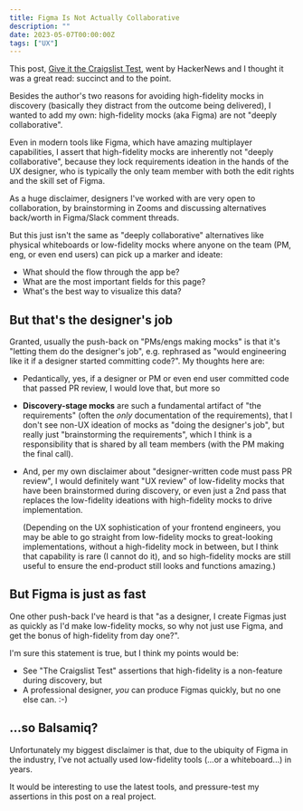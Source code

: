 ```yaml
---
title: Figma Is Not Actually Collaborative
description: ""
date: 2023-05-07T00:00:00Z
tags: ["UX"]
---
```


This post, [Give it the Craigslist Test](https://ericaheinz.com/notes/give-it-the-craigslist-test/), went by HackerNews and I thought it was a great read: succinct and to the point.

Besides the author's two reasons for avoiding high-fidelity mocks in discovery (basically they distract from the outcome being delivered), I wanted to add my own: high-fidelity mocks (aka Figma) are not "deeply collaborative".

Even in modern tools like Figma, which have amazing multiplayer capabilities, I assert that high-fidelity mocks are inherently not "deeply collaborative", because they lock requirements ideation in the hands of the UX designer, who is typically the only team member with both the edit rights and the skill set of Figma.

As a huge disclaimer, designers I've worked with are very open to collaboration, by brainstorming in Zooms and discussing alternatives back/worth in Figma/Slack comment threads.

But this just isn't the same as "deeply collaborative" alternatives like physical whiteboards or low-fidelity mocks where anyone on the team (PM, eng, or even end users) can pick up a marker and ideate:

- What should the flow through the app be?
- What are the most important fields for this page?
- What's the best way to visualize this data?

## But that's the designer's job

Granted, usually the push-back on "PMs/engs making mocks" is that it's "letting them do the designer's job", e.g. rephrased as "would engineering like it if a designer started committing code?". My thoughts here are:

- Pedantically, yes, if a designer or PM or even end user committed code that passed PR review, I would love that, but more so

- **Discovery-stage mocks** are such a fundamental artifact of "the requirements" (often the _only_ documentation of the requirements), that I don't see non-UX ideation of mocks as "doing the designer's job", but really just "brainstorming the requirements", which I think is a responsibility that is shared by all team members (with the PM making the final call).

- And, per my own disclaimer about "designer-written code must pass PR review", I would definitely want "UX review" of low-fidelity mocks that have been brainstormed during discovery, or even just a 2nd pass that replaces the low-fidelity ideations with high-fidelity mocks to drive implementation.

  (Depending on the UX sophistication of your frontend engineers, you may be able to go straight from low-fidelity mocks to great-looking implementations, without a high-fidelity mock in between, but I think that capability is rare (I cannot do it), and so high-fidelity mocks are still useful to ensure the end-product still looks and functions amazing.)

## But Figma is just as fast

One other push-back I've heard is that "as a designer, I create Figmas just as quickly as I'd make low-fidelity mocks, so why not just use Figma, and get the bonus of high-fidelity from day one?".

I'm sure this statement is true, but I think my points would be:

- See "The Craigslist Test" assertions that high-fidelity is a non-feature during discovery, but
- A professional designer, _you_ can produce Figmas quickly, but no one else can. :-)

## ...so Balsamiq?

Unfortunately my biggest disclaimer is that, due to the ubiquity of Figma in the industry, I've not actually used low-fidelity tools (...or a whiteboard...) in years.

It would be interesting to use the latest tools, and pressure-test my assertions in this post on a real project.
